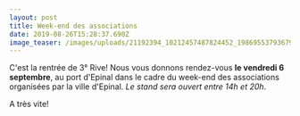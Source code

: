 ```yaml
---
layout: post
title: Week-end des associations
date: 2019-08-26T15:28:37.690Z
image_teaser: /images/uploads/21192394_10212457487824452_1986955379367971458_n.jpg
---
```

C'est la rentrée de 3° Rive! Nous vous donnons rendez-vous **le vendredi 6 septembre**, au port d'Epinal dans le cadre du week-end des associations organisées par la ville d'Epinal. _Le stand sera ouvert entre 14h et 20h_. 

A très vite!
